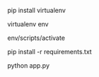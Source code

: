 pip install virtualenv 


virtualenv env


env/scripts/activate


pip install -r requirements.txt	


python app.py
